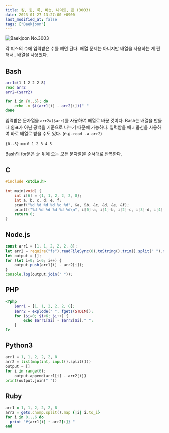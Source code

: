```yaml
---
title: 킹, 퀸, 룩, 비숍, 나이트, 폰 (3003)
date: 2023-01-27 13:27:00 +0900
last_modified_at: false
tags: ["Baekjoon"]
---
```


![Baekjoon No.3003](https://cdn.jsdelivr.net/gh/kimzuni/cdn/blog/baekjoon-3003.png)

각 피스의 수에 입력받은 수를 빼면 된다.
배열 문제는 아니지만 배열을 사용하는 게 편해서.. 배열을 사용했다.

## Bash

```bash
arr1=(1 1 2 2 2 8)
read arr2
arr2=($arr2)

for i in {0..5}; do
	echo -n $((arr1[i] - arr2[i]))" "
done
```

입력받은 문자열을 `arr2=($arr)`를 사용하여 배열로 바꾼 것이다.
Bash는 배열을 만들 때 쉼표가 아닌 공백을 기준으로 나누기 때문에 가능하다.
입력받을 때 `a` 옵션을 사용하여 바로 배열로 받을 수도 있다. (e.g. `read -a arr2`)

`{0..5}` == `0 1 2 3 4 5`

Bash의 for문은 `in` 뒤에 오는 모든 문자열을 순서대로 반복한다.

## C

```c
#include <stdio.h>

int main(void) {
	int i[6] = {1, 1, 2, 2, 2, 8};
	int a, b, c, d, e, f;
	scanf("%d %d %d %d %d %d", &a, &b, &c, &d, &e, &f);
	printf("%d %d %d %d %d %d\n", i[0]-a, i[1]-b, i[2]-c, i[3]-d, i[4]-e, i[5]-f);
	return 0;
}
```

## Node.js

```javascript
const arr1 = [1, 1, 2, 2, 2, 8];
let arr2 = require("fs").readFileSync(0).toString().trim().split(" ").map(Number);
let output = [];
for (let i=0; i<6; i++) {
	output.push(arr1[i] - arr2[i]);
}
console.log(output.join(" "));
```

## PHP

```php
<?php
	$arr1 = [1, 1, 2, 2, 2, 8];
	$arr2 = explode(" ", fgets(STDIN));
	for ($i=0; $i<6; $i++) {
		echo $arr1[$i] - $arr2[$i]." ";
	}
?>
```

## Python3

```python
arr1 = 1, 1, 2, 2, 2, 8
arr2 = list(map(int, input().split()))
output = []
for i in range(6):
    output.append(arr1[i] - arr2[i])
print(output.join(" "))
```

## Ruby

```ruby
arr1 = 1, 1, 2, 2, 2, 8
arr2 = gets.chomp.split().map {|i| i.to_i}
for i in 0...6 do
  print "#{arr1[i] - arr2[i]} "
end
```
